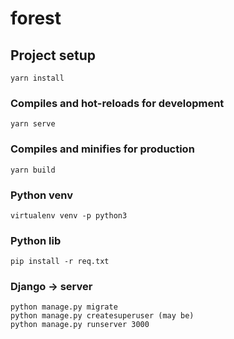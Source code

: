 # forest

## Project setup
```
yarn install
```

### Compiles and hot-reloads for development
```
yarn serve
```

### Compiles and minifies for production
```
yarn build
```

### Python venv
```
virtualenv venv -p python3
```

### Python lib
```
pip install -r req.txt
```

### Django -> server
```
python manage.py migrate
python manage.py createsuperuser (may be)
python manage.py runserver 3000
```
